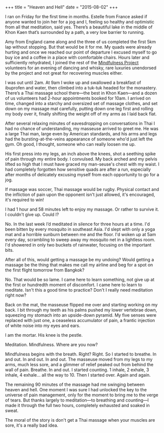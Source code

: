 +++
title = "Heaven and Hell"
date = "2015-08-02"
+++

I ran on Friday for the first time in months. Estelle from France asked if anyone wanted to join her for a jog and I, feeling so healthy and optimistic from all that meditation, said yes. There’s a beautiful lake in the middle of Khon Kaen that’s surrounded by a path, a very low barrier to running.

Amy from England came along and the three of us completed the first 5km lap without stopping. But that would be it for me. My quads were already hurting and once we reached our point of departure I excused myself to go buy ice and a coffee in a place with comfortable chairs. Hours later and sufficiently rehydrated, I joined the rest of the [Mindfulness Project](http://www.mindfulness-project.org/) volunteers for an evening of dancing and whisky, rare luxuries unendorsed by the project and not great for recovering muscles either.

I was out until 2am. At 9am I woke up and swallowed a breakfast of ibuprofen and water, then climbed into a tuk-tuk headed for the monastery. There’s a Thai massage school there—the best in Khon Kaen—and a dozen of us volunteers had 2-hour appointments booked for 10am. I arrived on time, changed into a starchy and oversized set of massage clothes, and set down on my massage mat carefully, putting down one leg first and rolling my body over it, finally shifting the weight off of my arms as I laid back flat.

After several relaxing minutes of eavesdropping on conversations in Thai I had no chance of understanding, my masseuse arrived to greet me. He was a large Thai man, large even by American standards, and his arms and legs had the bursting-at-the-veins appearance of someone who'd just left the gym. Oh good, I thought, someone who can really loosen me up.

His first press into my legs, an inch above the knees, shot a seething spike of pain through my entire body. I convulsed. My back arched and my pelvis lifted so high that I must have graced my man-seuse's chest with my waist. I had completely forgotten how sensitive quads are after a run, especially after months of delicately excusing myself from each opportunity to go for a jog.

If massage was soccer, Thai massage would be rugby. Physical contact and the infliction of pain upon the opponent isn't just allowed, it's encouraged, it's required to win!

I had 1 hour and 58 minutes left to enjoy my massage. Or rather to survive it. I couldn't give up. Could I?

No. In the last week I’d meditated in silence for three hours at a time. I'd been bitten by every mosquito in southeast Asia. I'd slept with only a yoga mat and a horrible sunburn between me and the floor. I'd woken up at 5am every day, scrambling to sweep away my mosquito net in a lightless room. I'd showered in only two buckets of rainwater, focusing on the important bits.

After all of this, would getting a massage be my undoing? Would getting a massage be the thing that makes me call my airline and beg for a spot on the first flight tomorrow from Bangkok?

No. That would be so lame. I came here to learn something, not give up at the first or hundredth moment of discomfort. I came here to learn to meditate. Isn't this a good time to practice? Don't I really need meditation right now?

Back on the mat, the masseuse flipped me over and starting working on my back. I bit through my teeth as his palms pushed my lower vertebrae down, squeezing my stomach into an upside-down pyramid. My five senses were replaced with just one, a ceaseless accumulator of pain, a frantic injection of white noise into my eyes and ears.

I am the mortar. His knee is the pestle.

Meditation. Mindfulness. Where are you now?

Mindfulness begins with the breath. Right? Right. So I started to breathe. In and out. In and out. In and out. The masseuse moved from my legs to my arms, much less sore, and a glimmer of relief peaked out from behind the wall of pain. Breathe. In and out. I started counting. 1 inhale, 2 exhale, 3 inhale, 4 exhale… all the way to 10. Then I started over. Again and again.

The remaining 90 minutes of the massage had me swinging between heaven and hell. One moment I was sure I had unlocked the key to the universe of pain management, only for the moment to bring me to the verge of tears. But thanks largely to meditation—to breathing and counting—I made it through the full two hours, completely exhausted and soaked in sweat.

The moral of the story is don't get a Thai massage when your muscles are sore, it's a really bad idea.
